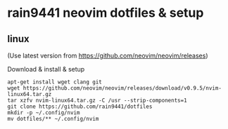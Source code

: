 # rain9441 neovim dotfiles & setup

## linux
(Use latest version from https://github.com/neovim/neovim/releases)

Download & install & setup
```
apt-get install wget clang git
wget https://github.com/neovim/neovim/releases/download/v0.9.5/nvim-linux64.tar.gz
tar xzfv nvim-linux64.tar.gz -C /usr --strip-components=1
git clone https://github.com/rain9441/dotfiles
mkdir -p ~/.config/nvim
mv dotfiles/** ~/.config/nvim
```
